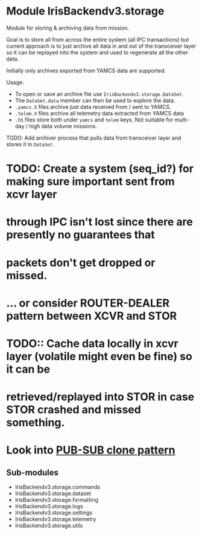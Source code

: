 Module IrisBackendv3.storage
============================
Module for storing & archiving data from mission.

Goal is to store all from across the entire system (all IPC transactions) but
current approach is to just archive all data in and out of the transceiver
layer so it can be replayed into the system and used to regenerate all the
other data.

Initially only archives exported from YAMCS data are supported.

Usage:
- To open or save an archive file use `IrisBackendv3.storage.DataSet`.
- The `DataSet.data` member can then be used to explore the data.
- `.yamcs.X` files archive just data received from / sent to YAMCS.
- `.telem.X` files archive all telemetry data extracted from YAMCS data
- `.h5` files store both under `yamcs` and `telem` keys. Not suitable for
multi-day / high data volume missions.

TODO: Add archiver process that pulls data from transceiver layer and stores it
in `DataSet`. 

# TODO: Create a system (seq_id?) for making sure important sent from xcvr layer
# through IPC isn't lost since there are presently no **guarantees** that
# packets don't get dropped or missed.
# ... or consider ROUTER-DEALER pattern between XCVR and STOR

# TODO:: Cache data locally in xcvr layer (volatile might even be fine) so it can be
# retrieved/replayed into STOR in case STOR crashed and missed something.
# Look into [PUB-SUB clone pattern](https://zguide.zeromq.org/docs/chapter5/#Reliable-Pub-Sub-Clone-Pattern)

Sub-modules
-----------
* IrisBackendv3.storage.commands
* IrisBackendv3.storage.dataset
* IrisBackendv3.storage.formatting
* IrisBackendv3.storage.logs
* IrisBackendv3.storage.settings
* IrisBackendv3.storage.telemetry
* IrisBackendv3.storage.utils